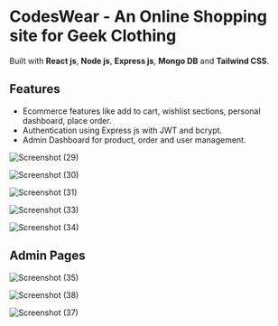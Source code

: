 # CodesWear - An Online Shopping site for Geek Clothing

Built with **React js**, **Node js**, **Express js**, **Mongo DB** and **Tailwind CSS**.

## Features

* Ecommerce features like add to cart, wishlist sections, personal dashboard, place order.
* Authentication using Express js with JWT and bcrypt.
* Admin Dashboard for product, order and user management.

![Screenshot (29)](https://github.com/ChaitanyGhadigaonkar/MERN-STORE/assets/110347815/38d9305c-4a50-420c-b306-f91ee1722233)

![Screenshot (30)](https://github.com/ChaitanyGhadigaonkar/MERN-STORE/assets/110347815/c00fa682-d3f3-4c52-bee2-51855613a62a)

![Screenshot (31)](https://github.com/ChaitanyGhadigaonkar/MERN-STORE/assets/110347815/83563829-8628-4f3e-9678-67d2ad4635a4)

![Screenshot (33)](https://github.com/ChaitanyGhadigaonkar/MERN-STORE/assets/110347815/99b37712-1855-4f37-9184-60d9717ff8f8)

![Screenshot (34)](https://github.com/ChaitanyGhadigaonkar/MERN-STORE/assets/110347815/02a2fb4a-5f8f-4c52-873f-36efffcd6483)

## Admin Pages
![Screenshot (35)](https://github.com/ChaitanyGhadigaonkar/MERN-STORE/assets/110347815/c9aeba86-bcbf-4c60-b821-9bd9f7fc63a4)

![Screenshot (38)](https://github.com/ChaitanyGhadigaonkar/MERN-STORE/assets/110347815/9f9d72d7-8516-4aba-a6fa-a6feb4be9822)

![Screenshot (37)](https://github.com/ChaitanyGhadigaonkar/MERN-STORE/assets/110347815/62f0c68e-2d72-4e4a-a884-b0c5251a9aaa)







